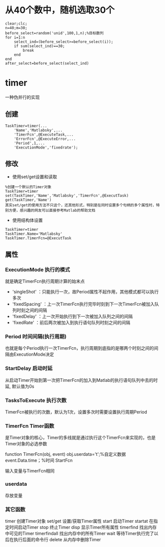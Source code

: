 # 从40个数中，随机选取30个

```
clear;clc;
n=40;m=30;
before_select=random('unid',100,1,n);%目标数列
for i=1:n
    select_ind=(before_select>=before_select(i));
    if sum(select_ind)==30;
        break
    end
end
after_select=before_select(select_ind)
```


# timer
一种伪并行的实现

## 创建
```
TaskTimer=timer(...
    'Name','Matlabsky',...
    'TimerFcn',@ExecuteTask,...
    'ErrorFcn',@ExecuteError,...
    'Period',1,...
    'ExecutionMode','fixedrate');  
```

## 修改
- 使用set/get设置和读取

```
%创建一个默认的Timer对象
TaskTimer=timer
set(TaskTimer,'Name','Matlabsky','TimerFcn',@ExecutTask)
get(TaskTimer,'Name')
其实set/get的使用方法不只这个，还其他形式，特别是在同时设置多个句柄的多个属性时，特别方便，感兴趣的网友可以直接参考Matlab的帮助文档
```

- 使用结构体设置

```
TaskTimer=timer
TaskTimer.Name='Matlabsky'
TaskTimer.TimerFcn=@ExecutTask
```

## 属性

### ExecutionMode 执行的模式

就是确定TimerFcn执行周期计算的始末点

- 'singleShot' ：只能执行一次，故Period属性不起作用，其他模式都可以执行多次
- 'fixedSpacing' ：上一次TimerFcn执行完毕时刻到下一次TimerFcn被加入队列时刻之间的间隔
- 'fixedDelay' ：上一次开始执行到下一次被加入队列之间的间隔
- 'fixedRate' ：前后两次被加入到执行语句队列时刻之间的间隔

### Period 时间间隔(执行周期)

也就是每个Period执行一次TimerFcn，执行周期到底指的是哪两个时刻之间的间隔由ExecutionMode决定

### StartDelay 启动时延

从启动Timer开始到第一次把TimerFcn的加入到Matlab的执行语句队列中去的时延, 默认值为0s

### TasksToExecute 执行次数

TimerFcn被执行的次数，默认为1次，设置多次时需要设置执行周期Period

### TimerFcn Timer函数

是Timer对象的核心，Timer的多线就是通过执行这个TimerFcn来实现的，也是Timer对象的必选参数

function TimerFcn(obj, event)
obj.userdata='t';%自定义数据
event.Data.time；%时间
StartFcn

输入变量与TimerFcn相同

### userdata

存放变量

### 其它函数
timer 创建Timer对象
set/get 设置/获取Timer属性
start 启动Timer
startat 在指定时间启动Timer
stop 终止Timer
disp 显示Timer所有属性
timerfind 找出内存中可见的Timer
timerfindall 找出内存中的所有Timer
wait 等待Timer执行完了以后在执行后面的命令行
delete 从内存中删除Timer

